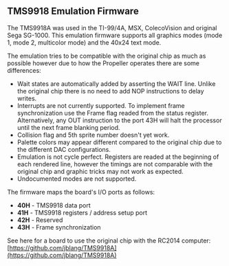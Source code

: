 ## TMS9918 Emulation Firmware

The TMS9918A was used in the TI-99/4A, MSX, ColecoVision and original Sega SG-1000.
This emulation firmware supports all graphics modes (mode 1, mode 2, multicolor mode) and the 40x24 text mode.

The emulation tries to be compatible with the original chip as much as possible however due to how
the Propeller operates there are some differences:

 * Wait states are automatically added by asserting the WAIT line. Unlike the original chip there is
   no need to add NOP instructions to delay writes.
 * Interrupts are not currently supported. To implement frame synchronization use the Frame flag readed from
   the status register. Alternatively, any OUT instruction to the port 43H will halt the processor until
   the next frame blanking period.
 * Collision flag and 5th sprite number doesn't yet work.
 * Palette colors may appear different compared to the original chip due to the different DAC configurations.
 * Emulation is not cycle perfect. Registers are readed at the beginning of each rendered line, however the
   timings are not comparable with the original chip and graphic tricks may not work as expected.
 * Undocumented modes are not supported.

The firmware maps the board's I/O ports as follows:

 *  **40H** - TMS9918 data port  
 *  **41H** - TMS9918 registers / address setup port  
 *  **42H** - Reserved  
 *  **43H** - Frame synchronization  

See here for a board to use the original chip with the RC2014 computer:  
[https://github.com/jblang/TMS9918A](https://github.com/jblang/TMS9918A)
